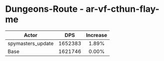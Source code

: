# Dungeons-Route - ar-vf-cthun-flay-me
| Actor | DPS | Increase |
|---|:---:|:---:|
|spymasters_update|1652383|1.89%|
|Base|1621746|0.00%|
